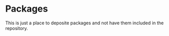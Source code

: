 # Packages

This is just a place to deposite packages and not have them included in the repository.
